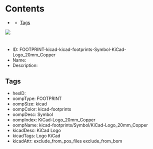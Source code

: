 



Contents
========

* [](#)
	* [Tags](#tags)
  
![][im]
# 

- ID: FOOTPRINT-kicad-kicad-footprints-Symbol-KiCad-Logo_20mm_Copper
- Name: 
- Description: 

## Tags

- hexID: 
- oompType: FOOTPRINT
- oompSize: kicad
- oompColor: kicad-footprints
- oompDesc: Symbol
- oompIndex: KiCad-Logo_20mm_Copper
- oompName: kicad-footprints/Symbol/KiCad-Logo_20mm_Copper
- kicadDesc: KiCad Logo
- kicadTags: Logo KiCad
- kicadAttr: exclude_from_pos_files exclude_from_bom



[im]: image.png
